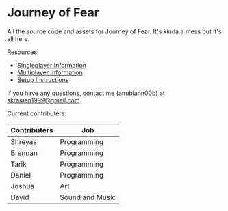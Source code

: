 Journey of Fear
===============

All the source code and assets for Journey of Fear. It's kinda a mess but it's all here.

Resources:

* [Singleplayer Information](singleplayer_info.txt)
* [Multiplayer Information](multiplayer_info.md)
* [Setup Instructions](setup.md)

If you have any questions, contact me (anubiann00b) at skraman1999@gmail.com.

Current contributers:

|    Contributers   |      Job      |
| ------------- | ------------- |
| Shreyas       | Programming   |
| Brennan       | Programming   |
| Tarik         | Programming   |
| Daniel        | Programming   |
| Joshua        | Art   |
| David         | Sound and Music   |
